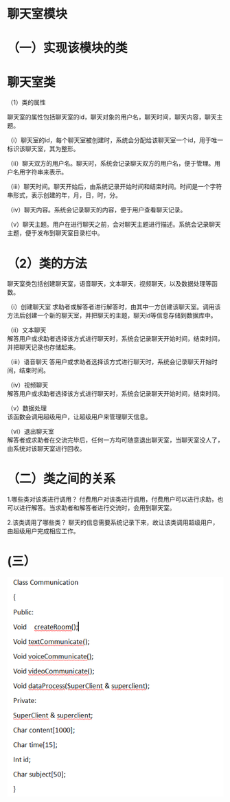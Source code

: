 # 聊天室模块

# （一）实现该模块的类
 
 # 聊天室类
（1）类的属性

 聊天室的属性包括聊天室的id，聊天对象的用户名，聊天时间，聊天内容，聊天主题。
 
（i）聊天室的id，每个聊天室被创建时，系统会分配给该聊天室一个id，用于唯一标识该聊天室，其为整形。

（ii）聊天双方的用户名。聊天时，系统会记录聊天双方的用户名，便于管理。用户名用字符串来表示。

（iii）聊天时间。聊天开始后，由系统记录开始时间和结束时间。时间是一个字符串形式，表示创建的年，月，日，时，分。

（iv）聊天内容。系统会记录聊天的内容，便于用户查看聊天记录。

（v）聊天主题。用户在进行聊天之前，会对聊天主题进行描述。系统会记录聊天主题，便于发布到聊天室目录栏中。

# （2）类的方法

聊天室类包括创建聊天室，语音聊天，文本聊天，视频聊天，以及数据处理等函数。

（i）创建聊天室 
求助者或解答者进行解答时，由其中一方创建该聊天室。调用该方法后创建一个新的聊天室，并把聊天的主题，聊天id等信息存储到数据库中。

（ii）文本聊天  
解答用户或求助者选择该方式进行聊天时，系统会记录聊天开始时间，结束时间，并把聊天记录也存储起来。

（iii）语音聊天 
答用户或求助者选择该方式进行聊天时，系统会记录聊天开始时间，结束时间。

（iv）视频聊天  
解答用户或求助者选择该方式进行聊天时，系统会记录聊天开始时间，结束时间。

（v）数据处理   
该函数会调用超级用户，让超级用户来管理聊天信息。

（vi）退出聊天室  
解答者或求助者在交流完毕后，任何一方均可随意退出聊天室，当聊天室没人了，由系统对该聊天室进行回收。
# （二）类之间的关系
1.哪些类对该类进行调用？
   付费用户对该类进行调用，付费用户可以进行求助，也可以进行解答。当求助者和解答者进行交流时，会用到聊天室。
   
2.该类调用了哪些类？
   聊天的信息需要系统记录下来，故让该类调用超级用户，由超级用户完成相应工作。
   # (三）
   ![image](https://github.com/dingdi0353151510/lala/blob/master/image/communicate.png)
